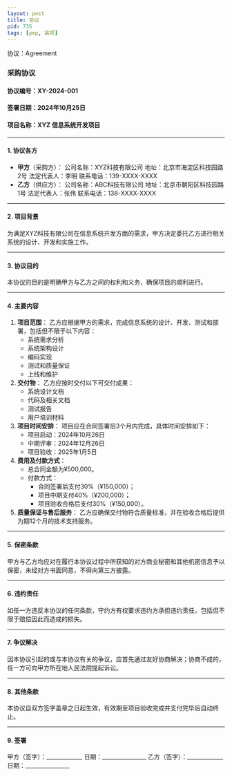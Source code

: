 ```yaml
---
layout: post
title: 协议
pid: 735
tags: [pmp, 高项]
---
```


协议：Agreement

### **采购协议**

#### **协议编号**：XY-2024-001

#### **签署日期**：2024年10月25日

#### **项目名称**：XYZ 信息系统开发项目

------

#### **1. 协议各方**

- **甲方**（采购方）：
  公司名称：XYZ科技有限公司
  地址：北京市海淀区科技园路2号
  法定代表人：李明
  联系电话：139-XXXX-XXXX
- **乙方**（供应方）：
  公司名称：ABC科技有限公司
  地址：北京市朝阳区科技园路1号
  法定代表人：张伟
  联系电话：138-XXXX-XXXX

------

#### **2. 项目背景**

为满足XYZ科技有限公司在信息系统开发方面的需求，甲方决定委托乙方进行相关系统的设计、开发和实施工作。

------

#### **3. 协议目的**

本协议的目的是明确甲方与乙方之间的权利和义务，确保项目的顺利进行。

------

#### **4. 主要内容**

1. **项目范围**：
   乙方应根据甲方的需求，完成信息系统的设计、开发、测试和部署，包括但不限于以下内容：
   - 系统需求分析
   - 系统架构设计
   - 编码实现
   - 测试和质量保证
   - 上线和维护
2. **交付物**：
   乙方应按时交付以下可交付成果：
   - 系统设计文档
   - 代码及相关文档
   - 测试报告
   - 用户培训材料
3. **项目时间安排**：
   项目应在合同签署后3个月内完成，具体时间安排如下：
   - 项目启动：2024年10月26日
   - 中期评审：2024年12月26日
   - 项目验收：2025年1月5日
4. **费用及付款方式**：
   - 总合同金额为¥500,000。
   - 付款方式：
     - 合同签署后支付30%（¥150,000）；
     - 项目中期支付40%（¥200,000）；
     - 项目验收合格后支付30%（¥150,000）。
5. **质量保证与售后服务**：
   乙方应确保交付物符合质量标准，并在验收合格后提供为期12个月的技术支持服务。

------

#### **5. 保密条款**

甲方与乙方均应对在履行本协议过程中所获知的对方商业秘密和其他机密信息予以保密，未经对方书面同意，不得向第三方披露。

------

#### **6. 违约责任**

如任一方违反本协议的任何条款，守约方有权要求违约方承担违约责任，包括但不限于赔偿因此而造成的损失。

------

#### **7. 争议解决**

因本协议引起的或与本协议有关的争议，应首先通过友好协商解决；协商不成的，任一方可向甲方所在地人民法院提起诉讼。

------

#### **8. 其他条款**

本协议自双方签字盖章之日起生效，有效期至项目验收完成并支付完毕后自动终止。

------

#### **9. 签署**

甲方（签字）：_____________ 日期：________________
乙方（签字）：_____________ 日期：________________
